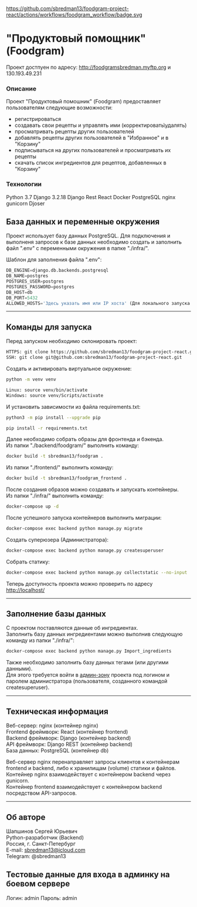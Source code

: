 https://github.com/sbredman13/foodgram-project-react/actions/workflows/foodgram_workflow/badge.svg


# "Продуктовый помощник" (Foodgram)

Проект достпуен по адресу: http://foodgramsbredman.myftp.org и 130.193.49.231

### Описание

Проект "Продуктовый помошник" (Foodgram) предоставляет пользователям следующие возможности:
  - регистрироваться
  - создавать свои рецепты и управлять ими (корректировать\удалять)
  - просматривать рецепты других пользователей
  - добавлять рецепты других пользователей в "Избранное" и в "Корзину"
  - подписываться на других пользователей и просматривать их рецепты
  - скачать список ингредиентов для рецептов, добавленных в "Корзину"

### Технологии
Python 3.7
Django 3.2.18 
Django Rest
React
Docker
PostgreSQL
nginx
gunicorn
Djoser


## База данных и переменные окружения

Проект использует базу данных PostgreSQL.
Для подключения и выполненя запросов к базе данных необходимо создать и заполнить файл ".env" с переменными окружения в папке "./infra/".

Шаблон для заполнения файла ".env":
```python
DB_ENGINE=django.db.backends.postgresql
DB_NAME=postgres
POSTGRES_USER=postgres
POSTGRES_PASSWORD=postgres
DB_HOST=db
DB_PORT=5432
ALLOWED_HOSTS='Здесь указать имя или IP хоста' (Для локального запуска - 127.0.0.1)
```

---
## Команды для запуска

Перед запуском необходимо склонировать проект:
```bash
HTTPS: git clone https://github.com/sbredman13/foodgram-project-react.git
SSH: git clone git@github.com:sbredman13/foodgram-project-react.git
```

Cоздать и активировать виртуальное окружение:
```bash
python -m venv venv
```
```bash
Linux: source venv/bin/activate
Windows: source venv/Scripts/activate
```

И установить зависимости из файла requirements.txt:
```bash
python3 -m pip install --upgrade pip
```
```bash
pip install -r requirements.txt
```

Далее необходимо собрать образы для фронтенда и бэкенда.  
Из папки "./backend/foodgram/" выполнить команду:
```bash
docker build -t sbredman13/foodgram .
```

Из папки "./frontend/" выполнить команду:
```bash
docker build -t sbredman13/foodgram_frontend .
```

После создания образов можно создавать и запускать контейнеры.  
Из папки "./infra/" выполнить команду:
```bash
docker-compose up -d
```

После успешного запуска контейнеров выполнить миграции:
```bash
docker-compose exec backend python manage.py migrate
```

Создать суперюзера (Администратора):
```bash
docker-compose exec backend python manage.py createsuperuser
```

Собрать статику:
```bash
docker-compose exec backend python manage.py collectstatic --no-input
```

Теперь доступность проекта можно проверить по адресу [http://localhost/](http://localhost/)

---
## Заполнение базы данных 

С проектом поставляются данные об ингредиентах.  
Заполнить базу данных ингредиентами можно выполнив следующую команду из папки "./infra/":
```bash
docker-compose exec backend python manage.py Import_ingredients
```

Также необходимо заполнить базу данных тегами (или другими данными).  
Для этого требуется войти в [админ-зону](http://localhost/admin/)
проекта под логином и паролем администратора (пользователя, созданного командой createsuperuser).

---
## Техническая информация

Веб-сервер: nginx (контейнер nginx)  
Frontend фреймворк: React (контейнер frontend)  
Backend фреймворк: Django (контейнер backend)  
API фреймворк: Django REST (контейнер backend)  
База данных: PostgreSQL (контейнер db)

Веб-сервер nginx перенаправляет запросы клиентов к контейнерам frontend и backend, либо к хранилищам (volume) статики и файлов.  
Контейнер nginx взаимодействует с контейнером backend через gunicorn.  
Контейнер frontend взаимодействует с контейнером backend посредством API-запросов.

---
## Об авторе

Шапшинов Сергей Юрьевич  
Python-разработчик (Backend)  
Россия, г. Санкт-Петербург  
E-mail: sbredman13@icloud.com  
Telegram: @sbredman13

## Тестовые данные для входа в админку на боевом сервере

Логин: admin
Пароль: admin
